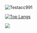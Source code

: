 
<p align="left"> <img src="https://github-readme-stats.vercel.app/api?username=Testacc991&show_icons=true" alt="Testacc991" /> </p>

[![Top Langs](https://github-readme-stats.vercel.app/api/top-langs/?username=Testacc991)](https://github.com/anuraghazra/github-readme-stats)

![](https://komarev.com/ghpvc/?username=Testacc991)
